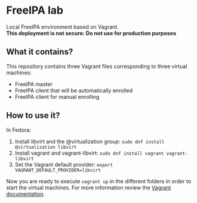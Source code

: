 # FreeIPA lab

Local FreeIPA environment based on Vagrant.   
**This deployment is not secure: Do not use for production purposes**

## What it contains?

This repository contains three Vagrant files corresponding to three virtual machines:
* FreeIPA master
* FreeIPA client that will be automatically enrolled
* FreeIPA client for manual enrolling

## How to use it?

In Fedora:
1. Install libvirt and the @virtualization group: `sudo dnf install @virtualization libvirt`
2. Install vagrant and vagrant-libvirt: `sudo dnf install vagrant vagrant-libvirt`
3. Set the Vagrant default provider: `export VAGRANT_DEFAULT_PROVIDER=libvirt`

Now you are ready to execute `vagrant up` in the different folders in order to start the virtual machines. For more information review the [Vagrant documentation](https://www.vagrantup.com/intro/getting-started/).
